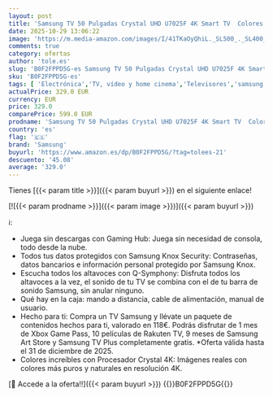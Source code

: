 ```yaml
---
layout: post
title: 'Samsung TV 50 Pulgadas Crystal UHD U7025F 4K Smart TV  Colores increíbles con Crystal Processor 4K  Escucha Todos los Altavoces con Q-Symphony  Datos protegidos Knox Security y Gaming Hub'
date: 2025-10-29 13:06:22
image: 'https://m.media-amazon.com/images/I/41TKaOyQhiL._SL500_._SL400_.jpg'
comments: true
category: ofertas
author: 'tole.es'
slug: 'B0F2FPPD5G-es Samsung TV 50 Pulgadas Crystal UHD U7025F 4K Smart TV...'
sku: 'B0F2FPPD5G-es'
tags: [ 'Electrónica','TV, vídeo y home cinema','Televisores','samsung','smart','tv','🇪🇸', ]
actualPrice: 329.0 EUR
currency: EUR
price: 329.0
comparePrice: 599.0 EUR
prodname: 'Samsung TV 50 Pulgadas Crystal UHD U7025F 4K Smart TV  Colores increíbles con Crystal Processor 4K  Escucha Todos los Altavoces con Q-Symphony  Datos protegidos Knox Security y Gaming Hub'
country: 'es'
flag: '🇪🇸'
brand: 'Samsung'
buyurl: 'https://www.amazon.es/dp/B0F2FPPD5G/?tag=tolees-21'
descuento: '45.08'
average: '329.0'
---
```


Tienes [{{< param title >}}]({{< param buyurl >}}) en el siguiente enlace!

[![{{< param prodname >}}]({{< param image >}})]({{< param buyurl >}})

ℹ️:

- Juega sin descargas con Gaming Hub: Juega sin necesidad de consola, todo desde la nube.
- Todos tus datos protegidos con Samsung Knox Security: Contraseñas, datos bancarios e información personal protegido por Samsung Knox.
- Escucha todos los altavoces con Q-Symphony: Disfruta todos los altavoces a la vez, el sonido de tu TV se combina con el de tu barra de sonido Samsung, sin anular ninguno.
- Qué hay en la caja: mando a distancia, cable de alimentación, manual de usuario.
- Hecho para ti: Compra un TV Samsung y llévate un paquete de contenidos hechos para ti, valorado en 118€. Podrás disfrutar de 1 mes de Xbox Game Pass, 10 películas de Rakuten TV, 9 meses de Samsung Art Store y Samsung TV Plus completamente gratis. *Oferta válida hasta el 31 de diciembre de 2025.
- Colores increíbles con Procesador Crystal 4K: Imágenes reales con colores más puros y naturales en resolución 4K.

[🛒 Accede a la oferta!!]({{< param buyurl >}})
{{<world>}}B0F2FPPD5G{{</world>}}
